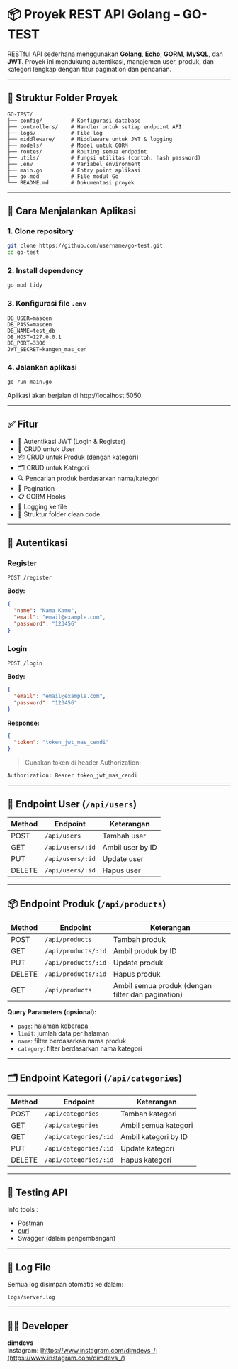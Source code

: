 # 📦 Proyek REST API Golang – GO-TEST

RESTful API sederhana menggunakan **Golang**, **Echo**, **GORM**, **MySQL**, dan **JWT**. Proyek ini mendukung autentikasi, manajemen user, produk, dan kategori lengkap dengan fitur pagination dan pencarian.

---

## 📁 Struktur Folder Proyek

```
GO-TEST/
├── config/         # Konfigurasi database
├── controllers/    # Handler untuk setiap endpoint API
├── logs/           # File log
├── middleware/     # Middleware untuk JWT & logging
├── models/         # Model untuk GORM
├── routes/         # Routing semua endpoint
├── utils/          # Fungsi utilitas (contoh: hash password)
├── .env            # Variabel environment
├── main.go         # Entry point aplikasi
├── go.mod          # File modul Go
└── README.md       # Dokumentasi proyek
```

---

## 🚀 Cara Menjalankan Aplikasi

### 1. Clone repository
```bash
git clone https://github.com/username/go-test.git
cd go-test
```

### 2. Install dependency
```bash
go mod tidy
```

### 3. Konfigurasi file `.env`
```env
DB_USER=mascen
DB_PASS=mascen
DB_NAME=test_db
DB_HOST=127.0.0.1
DB_PORT=3306
JWT_SECRET=kangen_mas_cen
```

### 4. Jalankan aplikasi
```bash
go run main.go
```
Aplikasi akan berjalan di http://localhost:5050.

---

## ✅ Fitur

- 🔐 Autentikasi JWT (Login & Register)
- 👤 CRUD untuk User
- 📦 CRUD untuk Produk (dengan kategori)
- 🗂️ CRUD untuk Kategori
- 🔍 Pencarian produk berdasarkan nama/kategori
- 📄 Pagination
- 📋 GORM Hooks
- 📝 Logging ke file
- 🧼 Struktur folder clean code

---

## 🔐 Autentikasi

### Register
```http
POST /register
```
**Body:**
```json
{
  "name": "Nama Kamu",
  "email": "email@example.com",
  "password": "123456"
}
```

### Login
```http
POST /login
```
**Body:**
```json
{
  "email": "email@example.com",
  "password": "123456"
}
```

**Response:**
```json
{
  "token": "token_jwt_mas_cendi"
}
```

> Gunakan token di header Authorization:
```
Authorization: Bearer token_jwt_mas_cendi
```

---

## 👥 Endpoint User (`/api/users`)
| Method | Endpoint         | Keterangan         |
|--------|------------------|--------------------|
| POST   | `/api/users`     | Tambah user        |
| GET    | `/api/users/:id` | Ambil user by ID   |
| PUT    | `/api/users/:id` | Update user        |
| DELETE | `/api/users/:id` | Hapus user         |

---

## 📦 Endpoint Produk (`/api/products`)
| Method | Endpoint             | Keterangan                     |
|--------|----------------------|--------------------------------|
| POST   | `/api/products`      | Tambah produk                  |
| GET    | `/api/products/:id`  | Ambil produk by ID             |
| PUT    | `/api/products/:id`  | Update produk                  |
| DELETE | `/api/products/:id`  | Hapus produk                   |
| GET    | `/api/products`      | Ambil semua produk (dengan filter dan pagination) |

**Query Parameters (opsional):**
- `page`: halaman keberapa
- `limit`: jumlah data per halaman
- `name`: filter berdasarkan nama produk
- `category`: filter berdasarkan nama kategori

---

## 🗂️ Endpoint Kategori (`/api/categories`)
| Method | Endpoint               | Keterangan             |
|--------|------------------------|------------------------|
| POST   | `/api/categories`      | Tambah kategori        |
| GET    | `/api/categories`      | Ambil semua kategori   |
| GET    | `/api/categories/:id`  | Ambil kategori by ID   |
| PUT    | `/api/categories/:id`  | Update kategori        |
| DELETE | `/api/categories/:id`  | Hapus kategori         |

---

## 🧪 Testing API

Info tools :
- [Postman](https://warped-rocket-810602.postman.co/workspace/My-Workspace~cba4b606-39dd-4c77-860e-37b6bf7186b6/folder/22097543-ab04b4ee-4cc8-4033-982c-607ecc4a30e2)
- [curl](https://curl.se/)
- Swagger (dalam pengembangan)

---

## 📝 Log File

Semua log disimpan otomatis ke dalam:
```
logs/server.log
```

---

## 👨‍💻 Developer

**dimdevs**  
Instagram: [https://www.instagram.com/dimdevs_/](https://www.instagram.com/dimdevs_/)
